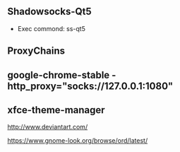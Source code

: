 ## Shadowsocks-Qt5
- Exec commond: ss-qt5

## ProxyChains

## google-chrome-stable -http_proxy="socks://127.0.0.1:1080"

## xfce-theme-manager
http://www.deviantart.com/

https://www.gnome-look.org/browse/ord/latest/
